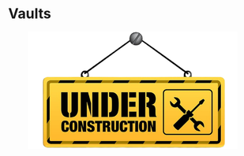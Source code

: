# Vaults

<figure><img src="../../.gitbook/assets/underConstruction.png" alt=""><figcaption></figcaption></figure>
